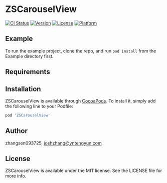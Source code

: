# ZSCarouselView

[![CI Status](https://img.shields.io/travis/zhangsen093725/ZSCarouselView.svg?style=flat)](https://travis-ci.org/zhangsen093725/ZSCarouselView)
[![Version](https://img.shields.io/cocoapods/v/ZSCarouselView.svg?style=flat)](https://cocoapods.org/pods/ZSCarouselView)
[![License](https://img.shields.io/cocoapods/l/ZSCarouselView.svg?style=flat)](https://cocoapods.org/pods/ZSCarouselView)
[![Platform](https://img.shields.io/cocoapods/p/ZSCarouselView.svg?style=flat)](https://cocoapods.org/pods/ZSCarouselView)

## Example

To run the example project, clone the repo, and run `pod install` from the Example directory first.

## Requirements

## Installation

ZSCarouselView is available through [CocoaPods](https://cocoapods.org). To install
it, simply add the following line to your Podfile:

```ruby
pod 'ZSCarouselView'
```

## Author

zhangsen093725, joshzhang@yntengyun.com

## License

ZSCarouselView is available under the MIT license. See the LICENSE file for more info.
